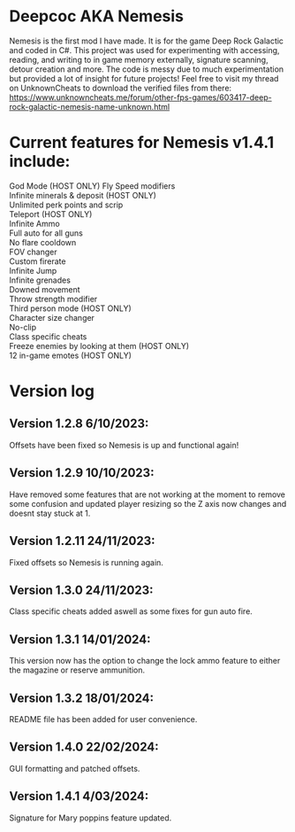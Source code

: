 # Deepcoc AKA Nemesis
Nemesis is the first mod I have made.  It is for the game Deep Rock Galactic and coded in C#.  This project was used for experimenting with accessing, reading, and writing to in game memory externally, signature scanning, detour creation and more.  The code is messy due to much experimentation but provided a lot of insight for future projects!  Feel free to visit my thread on UnknownCheats to download the verified files from there: https://www.unknowncheats.me/forum/other-fps-games/603417-deep-rock-galactic-nemesis-name-unknown.html

# Current features for Nemesis v1.4.1 include:

God Mode (HOST ONLY)
Fly
Speed modifiers <br>
Infinite minerals & deposit (HOST ONLY) <br>
Unlimited perk points and scrip <br>
Teleport (HOST ONLY) <br>
Infinite Ammo <br>
Full auto for all guns <br>
No flare cooldown <br>
FOV changer <br>
Custom firerate <br>
Infinite Jump <br>
Infinite grenades <br>
Downed movement <br>
Throw strength modifier <br>
Third person mode (HOST ONLY) <br>
Character size changer <br>
No-clip <br>
Class specific cheats <br>
Freeze enemies by looking at them (HOST ONLY) <br>
12 in-game emotes (HOST ONLY) <br>

# Version log
## Version 1.2.8 6/10/2023: 
Offsets have been fixed so Nemesis is up and functional again!

## Version 1.2.9 10/10/2023: 
Have removed some features that are not working at the moment to remove some confusion and updated player resizing so the Z axis now changes and doesnt stay stuck at 1.

## Version 1.2.11 24/11/2023: 
Fixed offsets so Nemesis is running again.

## Version 1.3.0 24/11/2023: 
Class specific cheats added aswell as some fixes for gun auto fire.

## Version 1.3.1 14/01/2024: 
This version now has the option to change the lock ammo feature to either the magazine or reserve ammunition.

## Version 1.3.2 18/01/2024: 
README file has been added for user convenience.

## Version 1.4.0 22/02/2024: 
GUI formatting and patched offsets.

## Version 1.4.1 4/03/2024: 
Signature for Mary poppins feature updated.
